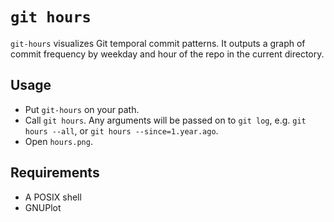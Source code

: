 # `git hours`

`git-hours` visualizes Git temporal commit patterns. It outputs a graph
of commit frequency by weekday and hour of the repo in the current
directory.

## Usage

* Put `git-hours` on your path.
* Call `git hours`. Any arguments will be passed on to `git log`, e.g.
  `git hours --all`, or `git hours --since=1.year.ago`.
* Open `hours.png`.

## Requirements

* A POSIX shell
* GNUPlot

<!-- vim: set tw=72: -->
